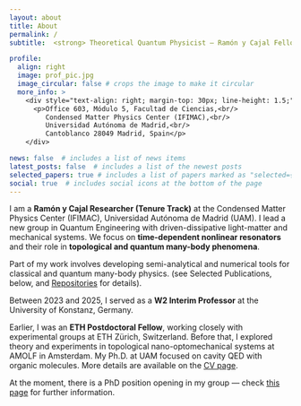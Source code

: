 ```yaml
---
layout: about
title: About
permalink: /
subtitle:  <strong> Theoretical Quantum Physicist – Ramón y Cajal Fellow (Tenure Track)

profile:
  align: right
  image: prof_pic.jpg
  image_circular: false # crops the image to make it circular
  more_info: >
    <div style="text-align: right; margin-top: 30px; line-height: 1.5;">
      <p>Office 603, Módulo 5, Facultad de Ciencias,<br/>
         Condensed Matter Physics Center (IFIMAC),<br/>
         Universidad Autónoma de Madrid,<br/>
         Cantoblanco 28049 Madrid, Spain</p>
    </div>

news: false  # includes a list of news items
latest_posts: false  # includes a list of the newest posts
selected_papers: true # includes a list of papers marked as "selected={true}"
social: true  # includes social icons at the bottom of the page
---
```


<p>I am a <strong>Ramón y Cajal Researcher (Tenure Track)</strong> at the Condensed Matter Physics Center (IFIMAC), Universidad Autónoma de Madrid (UAM). I lead a new group in Quantum Engineering with driven-dissipative light-matter and mechanical systems. We focus on <strong>time-dependent nonlinear resonators</strong> and their role in <strong>topological and quantum many-body phenomena</strong>.</p>

<p>Part of my work involves developing semi-analytical and numerical tools for classical and quantum many-body physics. (see Selected Publications, below, and <a href="https://jdelpino.github.io/repositories/" target="_blank">Repositories</a> for details).</p>

<p>Between 2023 and 2025, I served as a <strong>W2 Interim Professor</strong> at the University of Konstanz, Germany.</p>

<p>Earlier, I was an <strong>ETH Postdoctoral Fellow</strong>, working closely with experimental groups at ETH Zürich, Switzerland. Before that, I explored theory and experiments in topological nano-optomechanical systems at AMOLF in Amsterdam. My Ph.D. at UAM focused on cavity QED with organic molecules. More details are available on the <a href="https://jdelpino.github.io/cv/" target="_blank">CV page</a>.</p>

<p>At the moment, there is a PhD position opening in my group — check <a href="https://jdelpino.github.io/openings/" target="_blank">this page</a> for further information.</p>